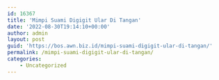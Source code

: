 ```yaml
---
id: 16367
title: 'Mimpi Suami Digigit Ular Di Tangan'
date: '2022-08-30T19:14:10+00:00'
author: admin
layout: post
guid: 'https://bos.awn.biz.id/mimpi-suami-digigit-ular-di-tangan/'
permalink: /mimpi-suami-digigit-ular-di-tangan/
categories:
    - Uncategorized
---
```


